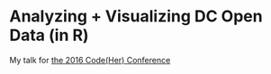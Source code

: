# Analyzing + Visualizing DC Open Data (in R)
My talk for [the 2016 Code(Her) Conference](http://codeherconference.com/)
